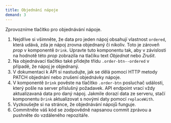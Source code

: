 ```yaml
---
title: Objednání nápoje
demand: 3
---
```


Zprovozníme tlačítko pro objednávání nápoje.

1. Nejdříve si všimněte, že data pro jeden nápoj obsahují vlastnost `ordered`, která udává, zda je nápoj zrovna objednaný či nikoliv. Toto je zároveň *prop* v komponentě `Drink`. Upravte tuto komponentu tak, aby v závislosti na hodnotě této *prop* zobrazila na tlačíku text *Objednat* nebo *Zrušit*.
1. Na objednávací tlačítko také přidejte třídu `.order-btn--ordered` v případě, že nápoj je objednaný.
1. V dokumentaci k API si nastudujte, jak se dělá pomocí HTTP metody PATCH objednání nebo zrušení objednávky nápoje.
1. V komponentě `Drink` pověste na tlačítko `.order-btn` posluchač události, který pošle na server příslušný požadavek. API endpoint vrací vždy aktualizavaná data pro daný nápoj. Jakmile dorazí data ze serveru, stačí komponentu `Drink` aktualizovat s novými daty pomocí `replaceWith`.
1. Vyzkoušejte si na stránce, že objednávání nápojů funguje.
1. Commitněte váš kód se zodpovědně napsanou commit zprávou a pushněte do vzdáleného repozitáře.
